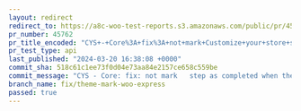 ```yaml
---
layout: redirect
redirect_to: https://a8c-woo-test-reports.s3.amazonaws.com/public/pr/45762/api/index.html
pr_number: 45762
pr_title_encoded: "CYS+-+Core%3A+fix%3A+not+mark+Customize+your+store+step+as+completed+when+the+user+switches+theme"
pr_test_type: api
last_published: "2024-03-20 16:38:08 +0000"
commit_sha: 518c61c1ee73f0d04e73aa84e2157ce658c559be
commit_message: "CYS - Core: fix: not mark   step as completed when the user switches …"
branch_name: fix/theme-mark-woo-express
passed: true
---
```

